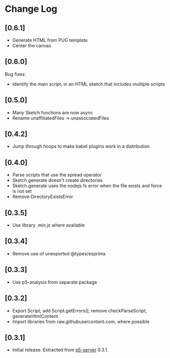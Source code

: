 # Change Log

## [0.6.1]

- Generate HTML from PUG template
- Center the canvas

## [0.6.0]

Bug fixes:

- Identify the main script, in an HTML sketch that includes multiple scripts

## [0.5.0]

- Many Sketch functions are now async
- Rename unaffiliatedFiles -> unassociatedFiles

## [0.4.2]

- Jump through hoops to make babel plugins work in a distribution

## [0.4.0]

- Parse scripts that use the spread operator
- Sketch.generate doesn't create directories
- Sketch.generate uses the nodejs fs error when the file exists and force is not set
- Remove DirectoryExistsError

## [0.3.5]

- Use library .min.js where available

## [0.3.4]

- Remove use of unexported @types/esprima

## [0.3.3]

- Use p5-analysis from separate package

## [0.3.2]

- Export Script; add Script.getErrors(); remove checkParseScript, generateHtmlContent
- Import libraries from raw.githubusercontent.com, where possible

## [0.3.1]

- Initial release. Extracted from [p5-server](https://www.npmjs.com/package/p5-server) 0.3.1.
